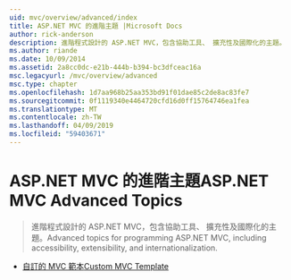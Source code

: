 ```yaml
---
uid: mvc/overview/advanced/index
title: ASP.NET MVC 的進階主題 |Microsoft Docs
author: rick-anderson
description: 進階程式設計的 ASP.NET MVC，包含協助工具、 擴充性及國際化的主題。
ms.author: riande
ms.date: 10/09/2014
ms.assetid: 2a8cc0dc-e21b-444b-b394-bc3dfceac16a
msc.legacyurl: /mvc/overview/advanced
msc.type: chapter
ms.openlocfilehash: 1d7aa968b25aa353bd91f01dae85c2de8ac83fe7
ms.sourcegitcommit: 0f1119340e4464720cfd16d0ff15764746ea1fea
ms.translationtype: MT
ms.contentlocale: zh-TW
ms.lasthandoff: 04/09/2019
ms.locfileid: "59403671"
---
```

# <a name="aspnet-mvc-advanced-topics"></a><span data-ttu-id="02813-103">ASP.NET MVC 的進階主題</span><span class="sxs-lookup"><span data-stu-id="02813-103">ASP.NET MVC Advanced Topics</span></span>

> <span data-ttu-id="02813-104">進階程式設計的 ASP.NET MVC，包含協助工具、 擴充性及國際化的主題。</span><span class="sxs-lookup"><span data-stu-id="02813-104">Advanced topics for programming ASP.NET MVC, including accessibility, extensibility, and internationalization.</span></span>


- [<span data-ttu-id="02813-105">自訂的 MVC 範本</span><span class="sxs-lookup"><span data-stu-id="02813-105">Custom MVC Template</span></span>](custom-mvc-templates.md)

